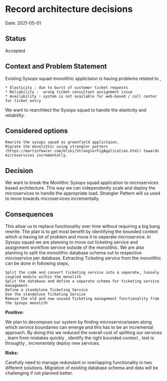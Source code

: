 # Record architecture decisions

Date: 2021-05-01

## Status

Accepted

## Context and Problem Statement

Existing Sysops squad monolithic applictaion is having problems related to ,

    * Elasticity : due to burst of sustomer ticket requests
    * Reliability :  wrong ticket consultant assignment issue
    * Availability : system is not available for web-based / call center for ticket entry 

We want to rearchitect the Sysops squad to handle the elasticity and reliability. 

## Considered options

    Rewrite the sysops squad as greenfield applictaion.
    Migrate the monolithic using strangler pattern (https://martinfowler.com/bliki/StranglerFigApplication.html) towards microservices incrementally.

## Decision

We want to break the Monlithic Sysops squad application to microservices based architecture. This way we can independently scale and deploy the microservices to handle the appropriate load. 
Strangler Pattern will us used to move towards microservices incrementally.

## Consequences

This allow us to replace functionality over time without requiring a big bang rewrite. 
The plan is to get most benefit by identifying the bounded context which is having lot of problem and move it to seperate microservice. In Sysops squad we are planning to move out ticketing service and assignment workflow service outside of the monolithic. We are also planning to split the monolithic database schema out to respective microservice per database.
Extracting Ticketing service from the monolithic can be done in following steps,


    Split the code and convert ticketing service into a separate, loosely coupled module within the monolith
    Split the database and define a separate schema for ticketing service management.
    Define a standalone Ticketing Service
    Use the standalone Ticketing Service
    Remove the old and now unused Ticketing management functionality from the Sysops monolith


**Positive:** 

We plan to decompose our system by finding microservice/seam along which service boundaries can emerge and this has to be an incremental approach. By doing this we reduced the overall cost of splitting our services , learn from mistakes quickly , identify the right bounded context , test is throughly , incrementely deploy new services.



**Risks:** 

Carefully need to manage redundant or overlapping functionality in two different solutions. Migration of existing database schema and data will be challenging if not planned better.


